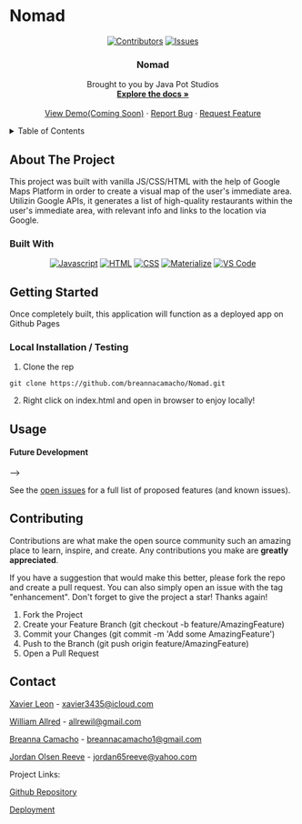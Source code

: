 # Nomad
<div align="center">

  <!-- Add badges using the following format: -->
  <!-- ![Name](urlToShieldHere)(urlToGithubHere) -->

[![Contributors](https://img.shields.io/github/contributors/breannacamacho/Nomad.svg?style=plastic&logo=appveyor)](https://github.com/breannacamacho/Nomad/graphs/contributors)
[![Issues](https://img.shields.io/github/issues/breannacamacho/Nomad.svg?style=plastic&logo=appveyor)](https://github.com/breannacamacho/Nomad/issues)

</div>

<!-- PROJECT LOGO -->


  <h3 align="center">Nomad</h3>

  <p align="center">
    Brought to you by Java Pot Studios<br />
    <a href="https://github.com/breannacamacho/Nomad"><strong>Explore the docs »</strong></a>
    <br />
    <br />
    <!-- TODO- add deployed link -->
    <a href="https://github.com/jazztazz1991/Parsemon">View Demo(Coming Soon)</a>
    ·
    <a href="https://github.com/breannacamacho/Nomad/issues">Report Bug</a>
    ·
    <a href="https://github.com/breannacamacho/Nomad/issues">Request Feature</a>

  </p>
</div>

<!-- TABLE OF CONTENTS -->
<details>
  <summary>Table of Contents</summary>
  <ol>
    <li>
      <a href="#about-the-project">About The Project</a>
      <ul>
        <li><a href="#built-with">Built With</a></li>
      </ul>
    </li>
    <li>
      <a href="#getting-started">Getting Started</a>
      <ul>
        <li><a href="#installation">Installation</a></li>
      </ul>
    </li>
    <li><a href="#usage">Usage</a></li>
    <li><a href="#roadmap">Roadmap</a></li>
    <li><a href="#contributing">Contributing</a></li>
    <li><a href="#contact">Contact</a></li>
    <!-- <li><a href="#acknowledgments">Acknowledgments</a></li> -->
  </ol>
</details>

<!-- ABOUT THE PROJECT -->

## About The Project

<!-- Add screenshots using the following format: -->
<!-- ![Screenshot alt description](directPathOfScreenshots) -->

This project was built with vanilla JS/CSS/HTML with the help of Google Maps Platform in order to create a visual map of the user's immediate area. Utilizin Google APIs, it generates a list of high-quality restaurants within the user's immediate area, with relevant info and links to the location via Google.

### Built With

<div align="center">

[![Javascript](https://img.shields.io/badge/Language-JavaScript-ff0000?style=plastic&logo=JavaScript&logoWidth=10)](https://javascript.info/)
[![HTML](https://img.shields.io/badge/Language-HTML-ff8000?style=plastic&logo=HTML5&logoWidth=10)](https://html.com/)
[![CSS](https://img.shields.io/badge/Language-CSS-ffff00?style=plastic&logo=HTML5&logoWidth=10)](https://developer.mozilla.org/en-US/docs/Web/CSS)
[![Materialize](https://img.shields.io/badge/Framework-Materialize-80ff00?style=plastic&logo=jQuery&logoWidth=10)](https://materializecss.com/)
[![VS Code](https://img.shields.io/badge/IDE-VSCode-0000ff?style=plastic&logo=VisualStudioCode&logoWidth=10)](https://code.visualstudio.com/docs)

</div>

<!-- GETTING STARTED -->

## Getting Started

Once completely built, this application will function as a deployed app on Github Pages

### Local Installation / Testing

1. Clone the rep

```
git clone https://github.com/breannacamacho/Nomad.git
```

2. Right click on index.html and open in browser to enjoy locally!

<!-- USAGE EXAMPLES -->

## Usage

  <a href="https://github.com/breannacamacho/Nomad">
  </a>

  <a href="https://github.com/breannacamacho/Nomad">
  </a>

<!-- ROADMAP -->

<!-- ## Roadmap

<!-- TODO: Build Roadmap with Github issues -->

<!-- #### MVP -->

<!-- - [ ] Feature
  - [ ] Feature detail
  - [ ] Feature detail -->

#### Future Development

<!-- - [ ] Feature
- [ ] Feature
- [ ] Feature --> -->

See the [open issues](https://github.com/breannacamacho/Nomad/issues) for a full list of proposed features (and known issues).

<!-- CONTRIBUTING -->

## Contributing

Contributions are what make the open source community such an amazing place to learn, inspire, and create. Any contributions you make are **greatly appreciated**.

If you have a suggestion that would make this better, please fork the repo and create a pull request. You can also simply open an issue with the tag "enhancement".
Don't forget to give the project a star! Thanks again!

1. Fork the Project
2. Create your Feature Branch (git checkout -b feature/AmazingFeature)
3. Commit your Changes (git commit -m 'Add some AmazingFeature')
4. Push to the Branch (git push origin feature/AmazingFeature)
5. Open a Pull Request

<!-- CONTACT -->

## Contact

[Xavier Leon](https://github.com/lateralmonster1) - xavier3435@icloud.com

[William Allred](https://github.com/AllredW) - allrewil@gmail.com

[Breanna Camacho](https://github.com/breannacamacho) - breannacamacho1@gmail.com

[Jordan Olsen Reeve](https://github.com/jreeve65) - jordan65reeve@yahoo.com


Project Links:

<!-- TODO- add FIGMA board

[Figma Board- link later]() -->

[Github Repository](https://github.com/breannacamacho/Nomad)

<!-- TODO- add deployment link -->

[Deployment](https://breannacamacho.github.io/Nomad/)

<!-- ACKNOWLEDGMENTS -->

<!-- ## Acknowledgments -->

